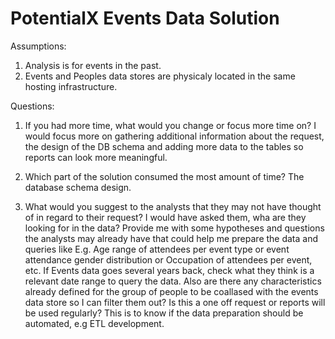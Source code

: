 # PotentialX Events Data Solution

Assumptions:
 1. Analysis is for events in the past.
 2. Events and Peoples data stores are physicaly located in the same hosting infrastructure. 
 
Questions:

   1.	If you had more time, what would you change or focus more time on?
      I would focus more on gathering additional information about the request, the design of the DB schema and adding more data to the tables so reports can look more meaningful.
      
   2.	Which part of the solution consumed the most amount of time?
      The database schema design.
      
   3.	What would you suggest to the analysts that they may not have thought of in regard to their request? 
      I would have asked them, wha are they looking for in the data? Provide me with some hypotheses and questions the analysts may already have that could help me 
      prepare the data and queries like E.g. Age range of attendees per event type or event attendance gender distribution or Occupation of attendees per event, etc.
      If Events data goes several years back, check what they think is a relevant date range to query the data. 
      Also are there any characteristics already defined for the group of people to be coallased with the events data store so I can filter them out? 
      Is this a one off request or reports will be used regularly? This is to know if the data preparation should be automated, e.g ETL development.
      
      

